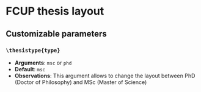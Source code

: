# FCUP thesis layout 

## Customizable parameters

### `\thesistype{type}` 
- **Arguments**: `msc` or `phd` 
- **Default**: `msc`
- **Observations**: This argument allows to change the layout between PhD (Doctor of Philosophy) and MSc (Master of Science)
